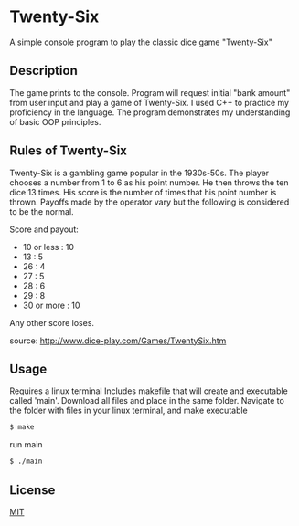 # Twenty-Six

A simple console program to play the classic dice game "Twenty-Six"

## Description

The game prints to the console. Program will request initial "bank amount" from user input and play a game of Twenty-Six. I used C++ to practice my proficiency in the language. The program demonstrates my understanding of basic OOP principles.

## Rules of Twenty-Six

Twenty-Six is a gambling game popular in the 1930s-50s.
The player chooses a number from 1 to 6 as his point number.  He then throws the ten dice 13 times.  His score is the number of times that his point number is thrown.
Payoffs made by the operator vary but the following is considered to be the normal.

Score and payout:

- 10 or less  : 10  
- 13          : 5  
- 26          : 4  
- 27          : 5  
- 28          : 6  
- 29          : 8  
- 30 or more  : 10  

Any other score loses.

source: http://www.dice-play.com/Games/TwentySix.htm

## Usage

Requires a linux terminal
Includes makefile that will create and executable called 'main'. Download all files and place in the same folder. Navigate to the folder with files in your linux terminal, and make executable

```bash
$ make
```

run main

```bash
$ ./main
```

## License
[MIT](https://choosealicense.com/licenses/mit/)



